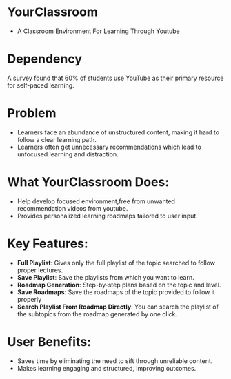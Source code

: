 # YourClassroom
* A Classroom Environment For Learning Through Youtube
# Dependency
A survey found that 60% of students use YouTube as their primary resource for self-paced learning.
# Problem
* Learners face an abundance of unstructured content, making it hard to follow a clear learning path.
* Learners often get unnecessary recommendations which lead to unfocused learning and distraction.
# What YourClassroom Does:
* Help develop focused environment,free from unwanted recommendation videos from youtube.
* Provides personalized learning roadmaps tailored to user input.
# Key Features: 
* **Full Playlist**: Gives only the full playlist of the topic searched to follow proper lectures.
* **Save Playlist**: Save the playlists from which you want to learn.
* **Roadmap Generation**: Step-by-step plans based on the topic and level.
* **Save Roadmaps**: Save the roadmaps of the topic provided to follow it properly
* **Search Playlist From Roadmap Directly**: You can search the playlist of the subtopics from the roadmap generated by one click.
# User Benefits:
* Saves time by eliminating the need to sift through unreliable content.
* Makes learning engaging and structured, improving outcomes.
